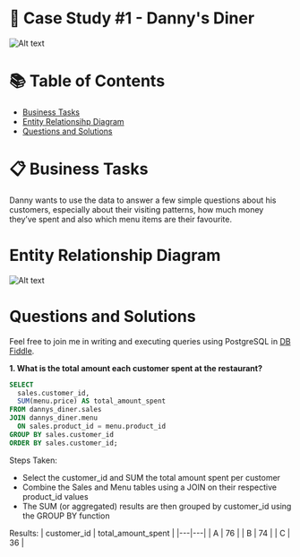 # 🍜 Case Study #1 - Danny's Diner

![Alt text](https://github.com/WongtonMein/Images/blob/main/Wk1%20-%20Danny's%20Diner%2050%25.png?raw=true)

# 📚 Table of Contents
- [Business Tasks](https://github.com/WongtonMein/8-Week-SQL-Challenge/blob/main/Case%20Study%20%231%20-%20Danny's%20Diner/README.md#business-tasks)
- [Entity Relationsihp Diagram](https://github.com/WongtonMein/8-Week-SQL-Challenge/blob/main/Case%20Study%20%231%20-%20Danny's%20Diner/README.md#entity-relationship-diagram)
- [Questions and Solutions](https://github.com/WongtonMein/8-Week-SQL-Challenge/blob/main/Case%20Study%20%231%20-%20Danny's%20Diner/README.md#questions-and-solutions)

# 📋 Business Tasks
Danny wants to use the data to answer a few simple questions about his customers, especially about their visiting patterns, how much money they’ve spent and also which menu items are their favourite.

# Entity Relationship Diagram

![Alt text](https://github.com/WongtonMein/Images/blob/main/Wk1%20-%20Entity%20Relationship%20Diagram.png)

# Questions and Solutions

Feel free to join me in writing and executing queries using PostgreSQL in [DB Fiddle](https://www.db-fiddle.com/f/2rM8RAnq7h5LLDTzZiRWcd/138). 

**1. What is the total amount each customer spent at the restaurant?**

```sql
SELECT
  sales.customer_id,
  SUM(menu.price) AS total_amount_spent
FROM dannys_diner.sales
JOIN dannys_diner.menu
  ON sales.product_id = menu.product_id
GROUP BY sales.customer_id
ORDER BY sales.customer_id;
```
Steps Taken:
- Select the customer_id and SUM the total amount spent per customer
- Combine the Sales and Menu tables using a JOIN on their respective product_id values
- The SUM (or aggregated) results are then grouped by customer_id using the GROUP BY function

Results:
| customer_id | total_amount_spent |
|---|---|
| A | 76 |
| B | 74 |
| C | 36 |
